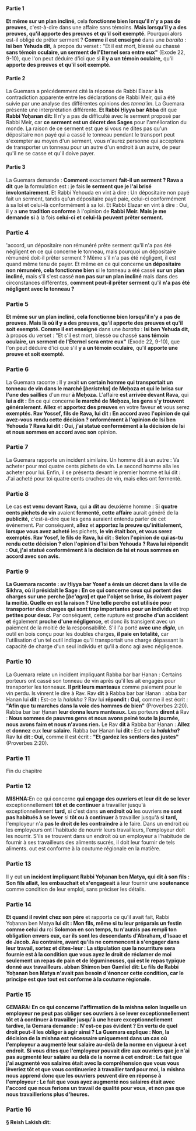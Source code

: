 #### Partie 1
<b>Et même sur un plan incliné,</b> cela <b>fonctionne bien lorsqu'il n'y a pas de preuves,</b> c'est-à-dire dans une affaire sans témoins. <b>Mais lorsqu'il y a des preuves, qu'il apporte des preuves et qu'il soit exempté.</b> Pourquoi alors est-il obligé de prêter serment ? <b>Comme il est enseigné</b> dans une <i>baraita</i> : <b>Isi ben Yehuda dit,</b> à propos du verset : "Et il est mort, blessé ou chassé <b>sans témoin oculaire, un serment de l'Eternel sera entre eux"</b> (Exode 22, 9-10), que l'on peut déduire d'ici que si <b>il y a un témoin oculaire,</b> qu'il <b>apporte des preuves et qu'il soit exempté.</b>

#### Partie 2
La Guemara a précédemment cité la réponse de Rabbi Elazar à la contradiction apparente entre les déclarations de Rabbi Meir, qui a été suivie par une analyse des différentes opinions des <i>tanna'im</i>. La Guemara présente une interprétation différente. <b>Et Rabbi Ḥiyya bar Abba</b> dit que <b>Rabbi Yoḥanan dit:</b> Il n'y a pas de difficulté avec le serment proposé par Rabbi Meir, car <b>ce serment est un décret des Sages</b> pour l'amélioration du monde. La raison de ce serment est que si vous ne dites pas qu'un dépositaire non payé qui a cassé le tonneau pendant le transport peut s'exempter au moyen d'un serment, vous n'aurez personne qui acceptera de transporter un tonneau pour un autre d'un endroit à un autre, de peur qu'il ne se casse et qu'il doive payer.

#### Partie 3
La Guemara demande : <b>Comment</b> exactement <b>fait-il un serment ? Rava a dit</b> que la formulation est : je fais <b>le serment que je l'ai brisé involontairement</b>. Et Rabbi Yehouda en vint à dire : Un dépositaire non payé fait un serment,</b> tandis qu'un dépositaire payé paie, celui-ci conformément à sa loi et celui-là conformément à sa loi. Et Rabbi Elazar en vint à dire : Oui, </b> il y a <b>une tradition conforme</b> à l'opinion de <b>Rabbi Meir. Mais je me demande si</b> à la fois <b>celui-ci</b> <b>et celui-là</b> <b>peuvent prêter serment.</b>

### Partie 4
'accord, un dépositaire non rémunéré prête serment qu'il n'a pas été négligent en ce qui concerne le tonneau, mais pourquoi un dépositaire rémunéré doit-il prêter serment ? Même s'il n'a pas été négligent, il est quand même tenu de payer. Et même</b> en ce qui concerne <b>un dépositaire non rémunéré, cela fonctionne bien</b> si le tonneau a été cassé <b>sur un plan incliné,</b> mais s'il s'est cassé <b>non pas sur un plan incliné</b> mais dans des circonstances différentes, <b>comment peut-il prêter serment</b> qu'il <b>n'a pas été négligent avec le tonneau ?</b>

### Partie 5
<b>Et même sur un plan incliné, cela fonctionne bien lorsqu'il n'y a pas de preuves. Mais là où il y a des preuves, qu'il apporte des preuves et qu'il soit exempté. Comme il est enseigné</b> dans une <i>baraita</i> : <b>Isi ben Yehuda dit,</b> à propos du verset : "Et s'il est mort, blessé ou chassé <b>sans témoin oculaire, un serment de l'Éternel sera entre eux"</b> (Exode 22, 9-10), que l'on peut déduire d'ici que s'il <b>y a un témoin oculaire,</b> qu'il <b>apporte une preuve et soit exempté.</b>

### Partie 6
La Guemara raconte : Il y avait <b>un certain homme qui transportait un tonneau de vin dans le marché [<i>beristeka</i>] de Meḥoza et qui le brisa sur l'une des saillies</b> d'un mur <b>à Meḥoza.</b> L'affaire <b>est arrivée devant Rava,</b> qui <b>lui a dit :</b> En ce qui concerne <b>le marché de Meḥoza, les gens s'y trouvent généralement. Allez</b> et <b>apportez des preuves</b> en votre faveur <b>et</b> vous serez <b>exemptés. Rav Yossef, <b>fils de Rava, lui dit : En accord avec l'opinion de qui avez-vous rendu cette décision ? onformément à l'opinion de <b>Isi</b> ben Yehouda ? Rava lui dit : Oui, </b> j'ai statué <b>conformément</b> à la décision de <b>Isi</b> et nous sommes en accord avec son</b> opinion.

### Partie 7
La Guemara rapporte un incident similaire. Un homme dit à un autre : Va acheter pour moi quatre cents pichets de vin. Le second homme alla les acheter pour lui. Enfin, il se présenta devant le premier homme et lui dit : J'ai acheté pour toi quatre cents cruches de vin, mais elles ont fermenté.

### Partie 8
Le cas <b>est venu devant Rava,</b> qui <b>a dit au</b> deuxième homme : Si <b>quatre cents pichets de vin</b> avaient <b>fermenté, cette affaire</b> aurait généré de la <b>publicité,</b> c'est-à-dire que les gens auraient entendu parler de cet événement. Par conséquent, <b>allez</b> et <b>apportez la preuve qu'initialement, lorsque vous avez acheté</b> les pichets, <b>le vin était bon, et vous serez exemptés. Rav Yosef, le fils de Rava, lui dit : Selon l'opinion de qui as-tu rendu cette décision ? elon l'opinion d'Isi ben Yehouda ? Rava lui <b>répondit : Oui, j'ai statué <b>conformément</b> à la décision de <b>Isi</b> et nous sommes en accord avec son</b> avis.

### Partie 9
La Guemara raconte : av Ḥiyya bar Yosef a émis un décret dans la ville de <b>Sikhra,</b> où il présidait le Sage : En ce qui concerne <b>ceux qui portent</b> des charges <b>sur une perche [<i>be'agra</i>] et</b> que l'objet <b>se brise, ils doivent payer la moitié. Quelle en est la raison ? </b> Une telle perche est utilisée pour transporter des charges qui sont trop <b>importantes pour un</b> individu et</b> trop <b>petites pour deux.</b> Par conséquent, cette rupture est <b>proche d'un accident et</b> également <b>proche d'une négligence,</b> et donc ils transigent avec un paiement de la moitié de la responsabilité. S'il l'a porté <b>avec une <i>digla</i>, </b> un outil en bois conçu pour les doubles charges, <b>il paie en totalité,</b> car l'utilisation d'un tel outil indique qu'il transportait une charge dépassant la capacité de charge d'un seul individu et qu'il a donc agi avec négligence.

### Partie 10
La Guemara relate un incident impliquant Rabba bar bar Ḥanan : Certains porteurs ont cassé son tonneau de vin</b> après qu'il les ait engagés pour transporter les tonneaux. <b>Il prit leurs manteaux</b> comme paiement pour le vin perdu. ls vinrent le dire à Rav.</b> Rav <b>dit</b> à Rabba bar bar Ḥanan : abba bar Ḥanan lui <b>dit : </b> Est-ce la <i>halakha</i> ? </b> Rav lui <b>répondit : Oui,</b> comme il est écrit : <b>"Afin que tu marches dans la voie des hommes de bien"</b> (Proverbes 2:20). Rabba bar bar Ḥanan <b>leur donna leurs manteaux.</b> Les porteurs <b>dirent à</b> Rav : <b>Nous sommes de pauvres gens et nous avons peiné toute la journée, nous avons faim et nous n'avons rien.</b> Le Rav <b>dit à</b> Rabba bar Ḥanan : <b>Allez</b> et <b>donnez</b> eux <b>leur salaire.</b> Rabba bar Ḥanan <b>lui dit :</b> Est-ce <b>la <i>halakha</i>?</b> Rav <b>lui dit : Oui,</b> comme il est écrit : <b>"Et gardez les sentiers des justes"</b> (Proverbes 2:20).

### Partie 11
Fin du chapitre

### Partie 12
<strong>MISHNA:</strong>En ce qui concerne <b>qui engage des ouvriers et leur dit de se lever</b> exceptionnellement <b>tôt et de continuer</b> à travailler jusqu'à exceptionnellement <b>tard,</b> si c'est dans <b>un endroit où</b> les ouvriers <b>ne sont pas habitués à se lever</b> si <b>tôt ou à continuer</b> à travailler jusqu'à si <b>tard,</b> l'employeur n'a <b>pas le droit de les contraindre</b> à le faire. Dans un endroit où les employeurs ont l'habitude de nourrir leurs travailleurs, l'employeur doit les nourrir. S'ils se trouvent dans un endroit où un employeur a l'habitude de fournir à ses travailleurs des aliments sucrés, il doit leur fournir de tels aliments. out est conforme à la coutume régionale</b> en la matière.

### Partie 13
Il y eut <b>un incident impliquant Rabbi Yoḥanan ben Matya, qui dit à son fils : Son fils <b>allait, </b> les embauchait et s'engageait</b> à leur fournir une <b>soutenance</b> comme condition de leur emploi, sans préciser les détails.

### Partie 14
<b>Et quand il revint</b> <b>chez son père</b> et rapporta ce qu'il avait fait, Rabbi Yoḥanan ben Matya <b>lui dit : Mon fils, même si tu leur préparais un festin comme celui du</b> roi <b>Solomon en son temps, tu n'aurais pas rempli ton obligation envers eux, car ils sont les descendants d'Abraham, d'Isaac et de Jacob. Au contraire, avant qu'ils ne commencent à s'engager dans leur <b>travail</b>, sortez et dites-leur : <b>La stipulation que la nourriture sera fournie est <b>à la condition que vous ayez</b> le droit de réclamer <b>de moi seulement</b> un repas de <b>pain et de légumineuses,</b> qui est le repas typique donné aux travailleurs. abban Shimon ben Gamliel dit:</b> Le fils de Rabbi Yoḥanan ben Matya <b>n'avait pas besoin d'énoncer</b> cette condition, car le principe est que <b>tout est conforme à la coutume régionale.</b>

### Partie 15
<strong>GEMARA:</strong> En ce qui concerne l'affirmation de la mishna selon laquelle un employeur ne peut pas obliger ses ouvriers à se lever exceptionnellement tôt et à continuer à travailler jusqu'à une heure exceptionnellement tardive, la Gemara demande : N'est-ce pas évident ? En vertu de quel droit peut-il les obliger à agir ainsi ? La Guemara explique : <b>Non,</b> la décision de la mishna est <b>nécessaire</b> uniquement dans un cas <b>où</b> l'employeur <b>a augmenté leur salaire</b> au-delà de la norme en vigueur à cet endroit. <b>Si vous dites</b> que l'employeur pouvait <b>dire aux ouvriers</b> <b>que je n'ai pas augmenté leur salaire</b> <b>au delà de la norme</b> <b>à cet endroit : Le fait <b>que j'ai augmenté vos salaires</b> était <b>avec la compréhension que vous vous lèveriez tôt et que vous continueriez</b> à travailler <b>tard pour moi,</b> la mishna nous <b>apprend donc que</b> les ouvriers peuvent <b>dire</b> en réponse <b>à</b> l'employeur : Le fait <b>que vous ayez augmenté nos</b> salaires était <b>avec l'accord que nous</b> ferions <b>un travail de qualité pour vous,</b> et non pas que nous travaillerions plus d'heures.

### Partie 16
§ <b>Reish Lakish dit:</b>